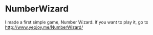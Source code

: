 # NumberWizard
I made a first simple game, Number Wizard.
If you want to play it, go to http://www.yeojoy.me/NumberWizard/
